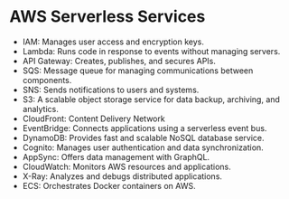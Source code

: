 # AWS Serverless Services 
- IAM: Manages user access and encryption keys.
- Lambda: Runs code in response to events without managing servers.
- API Gateway: Creates, publishes, and secures APIs.
- SQS: Message queue for managing communications between components.
- SNS: Sends notifications to users and systems.
- S3: A scalable object storage service for data backup, archiving, and analytics.
- CloudFront: Content Delivery Network
- EventBridge: Connects applications using a serverless event bus.
- DynamoDB: Provides fast and scalable NoSQL database service.
- Cognito: Manages user authentication and data synchronization.
- AppSync: Offers data management with GraphQL.
- CloudWatch: Monitors AWS resources and applications.
- X-Ray: Analyzes and debugs distributed applications.
- ECS: Orchestrates Docker containers on AWS.
